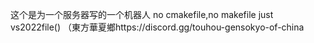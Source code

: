 这个是为一个服务器写的一个机器人
no cmakefile,no makefile
just vs2022file()
（東方華夏鄉https://discord.gg/touhou-gensokyo-of-china
